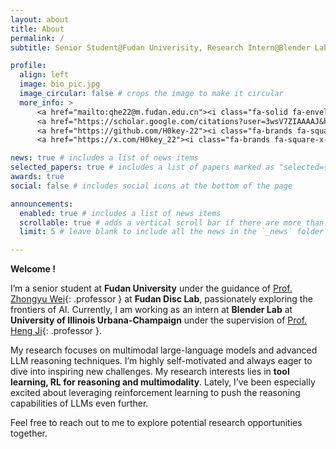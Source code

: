```yaml
---
layout: about
title: About
permalink: /
subtitle: Senior Student@Fudan Univerisity, Research Intern@Blender Lab, Research Intern@Fudan NLP, Reds@Liverpool FC

profile:
  align: left
  image: bio_pic.jpg
  image_circular: false # crops the image to make it circular
  more_info: >
      <a href="mailto:qhe22@m.fudan.edu.cn"><i class="fa-solid fa-envelope fa-2x"></i></a>
      <a href="https://scholar.google.com/citations?user=3wsV7ZIAAAAJ&hl=en"><i class="ai ai-google-scholar-square ai-2x"></i></a>
      <a href="https://github.com/H0key-22"><i class="fa-brands fa-square-github fa-2x"></i></a>
      <a href="https://x.com/H0key_22"><i class="fa-brands fa-square-x-twitter fa-2x"></i></a>

news: true # includes a list of news items
selected_papers: true # includes a list of papers marked as "selected={true}"
awards: true
social: false # includes social icons at the bottom of the page

announcements:
  enabled: true # includes a list of news items
  scrollable: true # adds a vertical scroll bar if there are more than 3 news items
  limit: 5 # leave blank to include all the news in the `_news` folder

---
```

**Welcome !**

I’m a senior student at **Fudan University** under the guidance of [Prof. Zhongyu Wei](https://scholar.google.com/citations?hl=en&user=AjLDxxgAAAAJ){: .professor } at **Fudan Disc Lab**, passionately exploring the frontiers of AI. Currently, I am working as an intern at **Blender Lab** at **University of Illinois Urbana-Champaign** under the supervision of [Prof. Heng Ji](https://scholar.google.com/citations?hl=en&user=z7GCqT4AAAAJ){: .professor }.

My research focuses on multimodal large-language models and advanced LLM reasoning techniques. I’m highly self-motivated and always eager to dive into inspiring new challenges. My research interests lies in **tool learning, RL for reasoning and multimodality**. Lately, I’ve been especially excited about leveraging reinforcement learning to push the reasoning capabilities of LLMs even further.

Feel free to reach out to me to explore potential research opportunities together.
